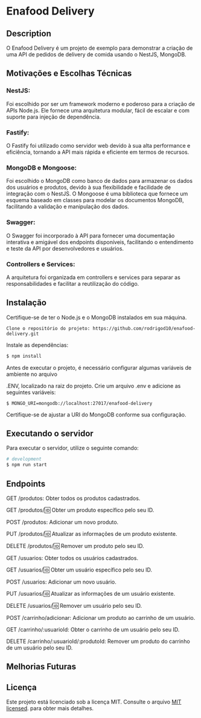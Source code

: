 <h1> Enafood Delivery  </h1>

## Description

O Enafood Delivery é um projeto de exemplo para demonstrar a criação de uma API de pedidos de delivery de comida usando o NestJS, MongoDB.

## Motivações e Escolhas Técnicas
<h3>NestJS:</h3> Foi escolhido por ser um framework moderno e poderoso para a criação de APIs Node.js. Ele fornece uma arquitetura modular, fácil de escalar e com suporte para injeção de dependência.

<h3>Fastify:</h3> O Fastify foi utilizado como servidor web devido à sua alta performance e eficiência, tornando a API mais rápida e eficiente em termos de recursos.

<h3>MongoDB e Mongoose:</h3> Foi escolhido o MongoDB como banco de dados para armazenar os dados dos usuários e produtos, devido à sua flexibilidade e facilidade de integração com o NestJS. O Mongoose é uma biblioteca que fornece um esquema baseado em classes para modelar os documentos MongoDB, facilitando a validação e manipulação dos dados.

<h3>Swagger:</h3> O Swagger foi incorporado à API para fornecer uma documentação interativa e amigável dos endpoints disponíveis, facilitando o entendimento e teste da API por desenvolvedores e usuários.

<h3>Controllers e Services:</h3> A arquitetura foi organizada em controllers e services para separar as responsabilidades e facilitar a reutilização do código.


## Instalação

Certifique-se de ter o Node.js e o MongoDB instalados em sua máquina.
```
Clone o repositório do projeto: https://github.com/rodrigod10/enafood-delivery.git
```

Instale as dependências:

```bash
$ npm install
```

Antes de executar o projeto, é necessário configurar algumas variáveis de ambiente no arquivo </p>.ENV, localizado na raiz do projeto. Crie um arquivo .env e adicione as seguintes variáveis:

```
$ MONGO_URI=mongodb://localhost:27017/enafood-delivery
```
Certifique-se de ajustar a URI do MongoDB conforme sua configuração.

## Executando o servidor
Para executar o servidor, utilize o seguinte comando:

```bash
# development
$ npm run start

```

## Endpoints
GET /produtos: Obter todos os produtos cadastrados.

GET /produtos/:id: Obter um produto específico pelo seu ID.

POST /produtos: Adicionar um novo produto.

PUT /produtos/:id: Atualizar as informações de um produto existente.

DELETE /produtos/:id: Remover um produto pelo seu ID.

GET /usuarios: Obter todos os usuários cadastrados.

GET /usuarios/:id: Obter um usuário específico pelo seu ID.

POST /usuarios: Adicionar um novo usuário.

PUT /usuarios/:id: Atualizar as informações de um usuário existente.

DELETE /usuarios/:id: Remover um usuário pelo seu ID.

POST /carrinho/adicionar: Adicionar um produto ao carrinho de um usuário.

GET /carrinho/:usuarioId: Obter o carrinho de um usuário pelo seu ID.

DELETE /carrinho/:usuarioId/:produtoId: Remover um produto do carrinho de um usuário pelo seu ID.

## Melhorias Futuras

## Licença
Este projeto está licenciado sob a licença MIT. Consulte o arquivo [MIT licensed](LICENSE). para obter mais detalhes.
